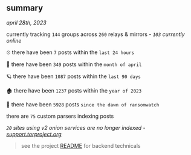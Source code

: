 
## summary
_april 28th, 2023_

currently tracking `144` groups across `260` relays & mirrors - _`103` currently online_

⏲ there have been `7` posts within the `last 24 hours`

🦈 there have been `349` posts within the `month of april`

🪐 there have been `1087` posts within the `last 90 days`

🏚 there have been `1237` posts within the `year of 2023`

🦕 there have been `5928` posts `since the dawn of ransomwatch`

there are `75` custom parsers indexing posts

_`20` sites using v2 onion services are no longer indexed - [support.torproject.org](https://support.torproject.org/onionservices/v2-deprecation/)_

> see the project [README](https://github.com/joshhighet/ransomwatch#ransomwatch--) for backend technicals
